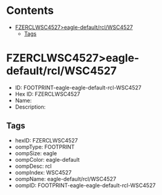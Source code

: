 



Contents
========

* [FZERCLWSC4527>eagle-default/rcl/WSC4527](#fzerclwsc4527eagle-defaultrclwsc4527)
	* [Tags](#tags)

# FZERCLWSC4527>eagle-default/rcl/WSC4527

- ID: FOOTPRINT-eagle-eagle-default-rcl-WSC4527
- Hex ID: FZERCLWSC4527
- Name: 
- Description: 

## Tags

- hexID: FZERCLWSC4527
- oompType: FOOTPRINT
- oompSize: eagle
- oompColor: eagle-default
- oompDesc: rcl
- oompIndex: WSC4527
- oompName: eagle-default/rcl/WSC4527
- oompID: FOOTPRINT-eagle-eagle-default-rcl-WSC4527

